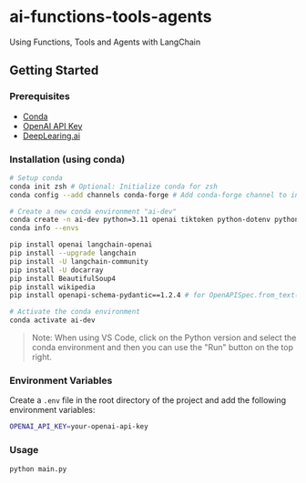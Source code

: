 # ai-functions-tools-agents

Using Functions, Tools and Agents with LangChain

## Getting Started

### Prerequisites

- [Conda](https://conda.io/projects/conda/en/latest/user-guide/cheatsheet.html)
- [OpenAI API Key](https://platform.openai.com/api-keys/)
- [DeepLearing.ai](https://learn.deeplearning.ai/courses/functions-tools-agents-langchain/)

### Installation (using conda)

```bash
# Setup conda
conda init zsh # Optional: Initialize conda for zsh
conda config --add channels conda-forge # Add conda-forge channel to install tiktoken and python-dotenv

# Create a new conda environment "ai-dev"
conda create -n ai-dev python=3.11 openai tiktoken python-dotenv python-dotenv-with-cli panel jupyter_bokeh langchain pydantic docarray
conda info --envs

pip install openai langchain-openai
pip install --upgrade langchain
pip install -U langchain-community
pip install -U docarray
pip install BeautifulSoup4
pip install wikipedia
pip install openapi-schema-pydantic==1.2.4 # for OpenAPISpec.from_text()

# Activate the conda environment
conda activate ai-dev

```

> Note: When using VS Code, click on the Python version and select the conda environment and then you can use the "Run" button on the top right.

### Environment Variables

Create a `.env` file in the root directory of the project and add the following environment variables:

```bash
OPENAI_API_KEY=your-openai-api-key
```

### Usage

```bash
python main.py
```
